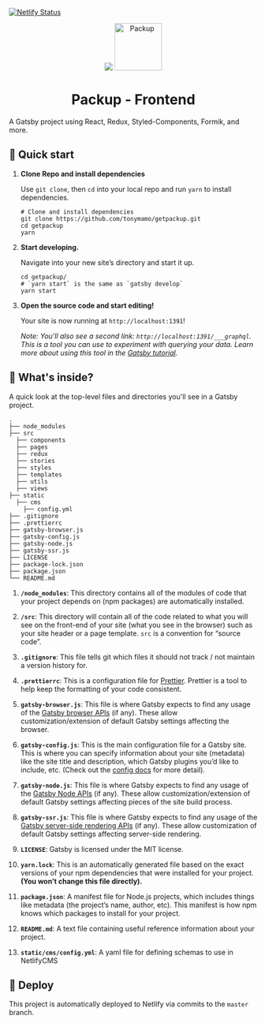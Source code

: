 [![Netlify Status](https://api.netlify.com/api/v1/badges/24009d09-87ab-48e9-8eff-d7164c92eac2/deploy-status)](https://app.netlify.com/sites/getpackup/deploys)

<p align="center">
  <img src="https://getpackup.com/img/collage.jpg" />
  <a href="https://getpackup.com/">
    <img alt="Packup" src="https://getpackup.com/img/avatar.jpg" width="96px" />
  </a>
</p>
<h1 align="center">
  Packup - Frontend
</h1>

A Gatsby project using React, Redux, Styled-Components, Formik, and more.

## 🚀 Quick start

1.  **Clone Repo and install dependencies**

    Use `git clone`, then `cd` into your local repo and run `yarn` to install dependencies.

    ```shell
    # Clone and install dependencies
    git clone https://github.com/tonymamo/getpackup.git
    cd getpackup
    yarn
    ```

1.  **Start developing.**

    Navigate into your new site’s directory and start it up.

    ```shell
    cd getpackup/
    # `yarn start` is the same as `gatsby develop`
    yarn start
    ```

1.  **Open the source code and start editing!**

    Your site is now running at `http://localhost:1391`!

    _Note: You'll also see a second link: _`http://localhost:1391/___graphql`_. This is a tool you can use to experiment with querying your data. Learn more about using this tool in the [Gatsby tutorial](https://www.gatsbyjs.org/tutorial/part-five/#introducing-graphiql)._

## 🧐 What's inside?

A quick look at the top-level files and directories you'll see in a Gatsby project.

    .
    ├── node_modules
    ├── src
      ├── components
      ├── pages
      ├── redux
      ├── stories
      ├── styles
      ├── templates
      ├── utils
      ├── views
    ├── static
      ├── cms
        ├── config.yml
    ├── .gitignore
    ├── .prettierrc
    ├── gatsby-browser.js
    ├── gatsby-config.js
    ├── gatsby-node.js
    ├── gatsby-ssr.js
    ├── LICENSE
    ├── package-lock.json
    ├── package.json
    └── README.md

1.  **`/node_modules`**: This directory contains all of the modules of code that your project depends on (npm packages) are automatically installed.

2.  **`/src`**: This directory will contain all of the code related to what you will see on the front-end of your site (what you see in the browser) such as your site header or a page template. `src` is a convention for “source code”.

3.  **`.gitignore`**: This file tells git which files it should not track / not maintain a version history for.

4.  **`.prettierrc`**: This is a configuration file for [Prettier](https://prettier.io/). Prettier is a tool to help keep the formatting of your code consistent.

5.  **`gatsby-browser.js`**: This file is where Gatsby expects to find any usage of the [Gatsby browser APIs](https://www.gatsbyjs.org/docs/browser-apis/) (if any). These allow customization/extension of default Gatsby settings affecting the browser.

6.  **`gatsby-config.js`**: This is the main configuration file for a Gatsby site. This is where you can specify information about your site (metadata) like the site title and description, which Gatsby plugins you’d like to include, etc. (Check out the [config docs](https://www.gatsbyjs.org/docs/gatsby-config/) for more detail).

7.  **`gatsby-node.js`**: This file is where Gatsby expects to find any usage of the [Gatsby Node APIs](https://www.gatsbyjs.org/docs/node-apis/) (if any). These allow customization/extension of default Gatsby settings affecting pieces of the site build process.

8.  **`gatsby-ssr.js`**: This file is where Gatsby expects to find any usage of the [Gatsby server-side rendering APIs](https://www.gatsbyjs.org/docs/ssr-apis/) (if any). These allow customization of default Gatsby settings affecting server-side rendering.

9.  **`LICENSE`**: Gatsby is licensed under the MIT license.

10. **`yarn.lock`**: This is an automatically generated file based on the exact versions of your npm dependencies that were installed for your project. **(You won’t change this file directly).**

11. **`package.json`**: A manifest file for Node.js projects, which includes things like metadata (the project’s name, author, etc). This manifest is how npm knows which packages to install for your project.

12. **`README.md`**: A text file containing useful reference information about your project.

13. **`static/cms/config.yml`**: A yaml file for defining schemas to use in NetlifyCMS

## 💫 Deploy

This project is automatically deployed to Netlify via commits to the `master` branch.
